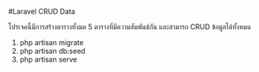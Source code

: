 #Laravel CRUD Data

โปรเจคนี้มีการสร้างตารางทั้งมด 5 ตารางที่มีความสัมพันธ์กัน และสามารถ CRUD ข้อมูลได้ทั้งหมด
1. php artisan migrate
2. php artisan db:seed
3. php artisan serve
